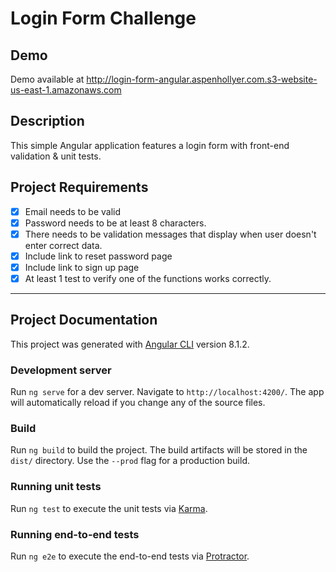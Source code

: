 # Login Form Challenge

## Demo
Demo available at http://login-form-angular.aspenhollyer.com.s3-website-us-east-1.amazonaws.com

## Description
This simple Angular application features a login form with front-end validation & unit tests.

## Project Requirements
- [x] Email needs to be valid
- [x] Password needs to be at least 8 characters.
- [x] There needs to be validation messages that display when user doesn't enter correct data.
- [x] Include link to reset password page
- [x] Include link to sign up page
- [x] At least 1 test to verify one of the functions works correctly.

---

## Project Documentation

This project was generated with [Angular CLI](https://github.com/angular/angular-cli) version 8.1.2.

### Development server

Run `ng serve` for a dev server. Navigate to `http://localhost:4200/`. The app will automatically reload if you change any of the source files.

### Build

Run `ng build` to build the project. The build artifacts will be stored in the `dist/` directory. Use the `--prod` flag for a production build.

### Running unit tests

Run `ng test` to execute the unit tests via [Karma](https://karma-runner.github.io).

### Running end-to-end tests

Run `ng e2e` to execute the end-to-end tests via [Protractor](http://www.protractortest.org/).
